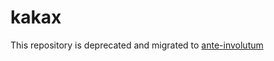 # kakax

This repository is deprecated and migrated to [ante-involutum](https://github.com/ante-involutum)

